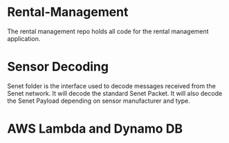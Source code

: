 # Rental-Management
The rental management repo holds all code for the rental management application. 

# Sensor Decoding
Senet folder is the interface used to decode messages received from the Senet network. It will decode the standard Senet Packet.
It will also decode the Senet Payload depending on sensor manufacturer and type.

# AWS Lambda and Dynamo DB
